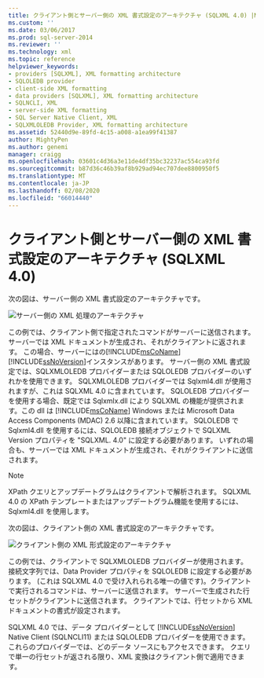 ```yaml
---
title: クライアント側とサーバー側の XML 書式設定のアーキテクチャ (SQLXML 4.0) |Microsoft Docs
ms.custom: ''
ms.date: 03/06/2017
ms.prod: sql-server-2014
ms.reviewer: ''
ms.technology: xml
ms.topic: reference
helpviewer_keywords:
- providers [SQLXML], XML formatting architecture
- SQLOLEDB provider
- client-side XML formatting
- data providers [SQLXML], XML formatting architecture
- SQLNCLI, XML
- server-side XML formatting
- SQL Server Native Client, XML
- SQLXMLOLEDB Provider, XML formatting architecture
ms.assetid: 52440d9e-89fd-4c15-a008-a1ea99f41387
author: MightyPen
ms.author: genemi
manager: craigg
ms.openlocfilehash: 03601c4d36a3e11de4df35bc32237ac554ca93fd
ms.sourcegitcommit: b87d36c46b39af8b929ad94ec707dee8800950f5
ms.translationtype: MT
ms.contentlocale: ja-JP
ms.lasthandoff: 02/08/2020
ms.locfileid: "66014440"
---
```

# <a name="architecture-of-client-side-and-server-side-xml-formatting-sqlxml-40"></a>クライアント側とサーバー側の XML 書式設定のアーキテクチャ (SQLXML 4.0)
  次の図は、サーバー側の XML 書式設定のアーキテクチャです。  
  
 ![サーバー側の XML 処理のアーキテクチャ](../../../database-engine/dev-guide/media/serversidexml.gif "サーバー側の XML 処理のアーキテクチャ")  
  
 この例では、クライアント側で指定されたコマンドがサーバーに送信されます。 サーバーでは XML ドキュメントが生成され、それがクライアントに返されます。 この場合、サーバーにはの[!INCLUDE[msCoName](../../../includes/msconame-md.md)] [!INCLUDE[ssNoVersion](../../../includes/ssnoversion-md.md)]インスタンスがあります。 サーバー側の XML 書式設定では、SQLXMLOLEDB プロバイダーまたは SQLOLEDB プロバイダーのいずれかを使用できます。  SQLXMLOLEDB プロバイダーでは Sqlxml4.dll が使用されますが、これは SQLXML 4.0 に含まれています。 SQLOLEDB プロバイダーを使用する場合、既定では Sqlxmlx.dll により SQLXML の機能が提供されます。この dll は [!INCLUDE[msCoName](../../../includes/msconame-md.md)] Windows または Microsoft Data Access Components (MDAC) 2.6 以降に含まれています。 SQLOLEDB で Sqlxml4.dll を使用するには、SQLOLEDB 接続オブジェクトで SQLXML Version プロパティを "SQLXML. 4.0" に設定する必要があります。 いずれの場合も、サーバーでは XML ドキュメントが生成され、それがクライアントに送信されます。  
  
> [!NOTE]  
>  XPath クエリとアップデートグラムはクライアントで解析されます。 SQLXML 4.0 の XPath テンプレートまたはアップデートグラム機能を使用するには、Sqlxml4.dll を使用します。  
  
 次の図は、クライアント側の XML 書式設定のアーキテクチャです。  
  
 ![クライアント側の XML 形式設定のアーキテクチャ](../../../database-engine/dev-guide/media/clientsidexml.gif "クライアント側の XML 形式設定のアーキテクチャ")  
  
 この例では、クライアントで SQLXMLOLEDB プロバイダーが使用されます。 接続文字列では、Data Provider プロパティを SQLOLEDB に設定する必要があります。 (これは SQLXML 4.0 で受け入れられる唯一の値です)。クライアントで実行されるコマンドは、サーバーに送信されます。 サーバーで生成された行セットがクライアントに送信されます。 クライアントでは、行セットから XML ドキュメントの書式が設定されます。  
  
 SQLXML 4.0 では、データ プロバイダーとして [!INCLUDE[ssNoVersion](../../../includes/ssnoversion-md.md)] Native Client (SQLNCLI11) または SQLOLEDB プロバイダーを使用できます。 これらのプロバイダーでは、どのデータ ソースにもアクセスできます。 クエリで単一の行セットが返される限り、XML 変換はクライアント側で適用できます。  
  
  
